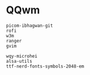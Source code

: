 # QQwm

```
picom-ibhagwan-git
rofi
w3m
ranger
gvim
```

```
wqy-microhei
alsa-utils
ttf-nerd-fonts-symbols-2048-em
```
